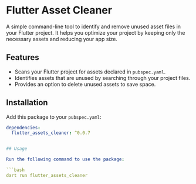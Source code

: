 # Flutter Asset Cleaner

A simple command-line tool to identify and remove unused asset files in your Flutter project. It helps you optimize your project by keeping only the necessary assets and reducing your app size.

## Features

- Scans your Flutter project for assets declared in `pubspec.yaml`.
- Identifies assets that are unused by searching through your project files.
- Provides an option to delete unused assets to save space.

## Installation

Add this package to your `pubspec.yaml`:

```yaml
dependencies:
  flutter_assets_cleaner: ^0.0.7


## Usage

Run the following command to use the package:

```bash
dart run flutter_assets_cleaner
```